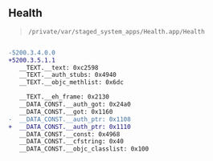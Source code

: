 ## Health

> `/private/var/staged_system_apps/Health.app/Health`

```diff

-5200.3.4.0.0
+5200.3.5.1.1
   __TEXT.__text: 0xc2598
   __TEXT.__auth_stubs: 0x4940
   __TEXT.__objc_methlist: 0x6dc

   __TEXT.__eh_frame: 0x2130
   __DATA_CONST.__auth_got: 0x24a0
   __DATA_CONST.__got: 0x1160
-  __DATA_CONST.__auth_ptr: 0x1108
+  __DATA_CONST.__auth_ptr: 0x1110
   __DATA_CONST.__const: 0x4968
   __DATA_CONST.__cfstring: 0x40
   __DATA_CONST.__objc_classlist: 0x100

```
